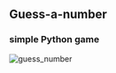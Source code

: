 ## Guess-a-number
### simple Python game
![guess_number](https://github.com/DamyanKoykov/Guess-a-number/assets/147879727/d2fc1112-405c-4d06-afc9-8225773644c7)
